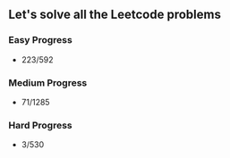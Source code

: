 
## Let's solve all the Leetcode problems

### Easy Progress
* 223/592

### Medium Progress
* 71/1285

### Hard Progress
* 3/530
